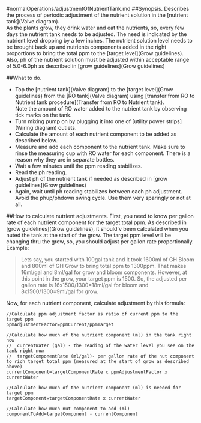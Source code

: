 #normalOperations/adjustmentOfNutrientTank.md
##Synopsis.
Describes the process of periodic adjustment of the nutrient solution in the [nutrient tank](Valve diagram).  
As the plants grow, they drink water and eat the nutrients, so, every few days the nutrient tank needs to be adjusted. The need is indicated by the nutrient level dropping by a few inches. The nutrient solution level needs to be brought back up and nutrients components added in the right proportions to bring the total ppm to the [target level](Grow guidelines). Also, ph of the nutrient solution must be adjusted within acceptable range of 5.0-6.0ph as described in [grow guidelines](Grow guidelines)

##What to do.
* Top the [nutrient tank](Valve diagram) to the [target level](Grow guidelines) from the [RO tank](Valve diagram) using [transfer from RO to Nutrient tank procedure](Transfer from RO to Nutrient tank).  
    Note the amount of RO water added to the nutrient tank by observing tick marks on the tank.
* Turn mixing pump on by plugging it into one of [utility power strips](Wiring diagram) outlets.
* Calculate the amount of each nutrient component to be added as described below.
* Measure and add each component to the nutrient tank. Make sure to rinse the measuring cup with RO water for each component. There is a reason why they are in separate bottles.
* Wait a few minutes until the ppm reading stabilizes.
* Read the ph reading.
* Adjust ph of the nutrient tank if needed as described in [grow guidelines](Grow guidelines)
* Again, wait until ph reading stabilizes between each ph adjustment. Avoid the phup/phdown swing cycle. Use them very sparingly or not at all.

##How to calculate nutrient adjustments.
First, you need to know per gallon rate of each nutrient component for the target total ppm. As described in [grow guidelines](Grow guidelines), it should'v been calculated when you nuted the tank at the start of the grow. The target ppm level will be changing thru the grow, so, you should adjust per gallon rate proportionally. Example:
> Lets say, you started with 100gal tank and it took 1600ml of GH Bloom and 800ml of GH Grow to bring total ppm to 1300ppm. That makes 16ml/gal and 8ml/gal for grow and bloom components.
However, at this point in the grow, your target ppm is 1500. So, the adjusted per gallon rate is 16x1500/1300=18ml/gal for bloom and 8x1500/1300=9ml/gal for grow.


Now, for each nutrient component, calculate adjustment by this formula:

    //Calculate ppm adjustment factor as ratio of current ppm to the target ppm
    ppmAdjustmentFactor=ppmCurrent/ppmTarget

    //Calculate how much of the nutrient component (ml) in the tank right now
    //  currentWater (gal) - the reading of the water level you see on the tank right now
    //  targetComponentRate (ml/gal)- per gallon rate of the nut component to rich target total ppm (measured at the start of grow as described above)
    currentComponent=targetComponentRate x ppmAdjustmentFactor x currentWater

    //Calculate how much of the nutrient component (ml) is needed for target ppm
    targetComponent=targetComponentRate x currentWater
    
    //Calculate how much nut component to add (ml)
    componentToAdd=targetComponent - currentComponent

    
        
